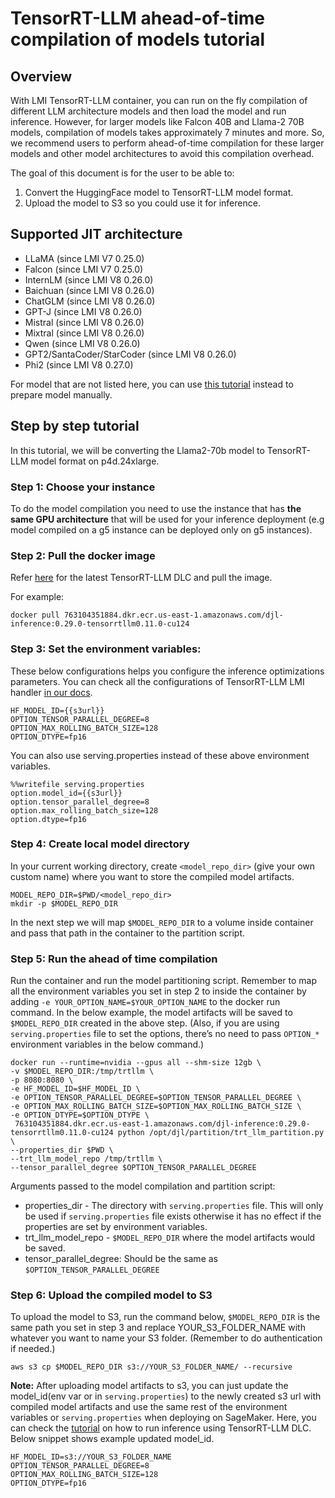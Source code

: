 # TensorRT-LLM ahead-of-time compilation of models tutorial

## Overview

With LMI TensorRT-LLM container, you can run on the fly compilation of different LLM architecture models and then load the model and run inference. 
However, for larger models like Falcon 40B and Llama-2 70B models, compilation of models takes approximately 7 minutes and more. 
So, we recommend users to perform ahead-of-time compilation for these larger models and other model architectures to avoid this compilation overhead.

The goal of this document is for the user to be able to:

1. Convert the HuggingFace model to TensorRT-LLM model format.
2. Upload the model to S3 so you could use it for inference. 

## Supported JIT architecture

- LLaMA (since LMI V7 0.25.0)
- Falcon (since LMI V7 0.25.0)
- InternLM (since LMI V8 0.26.0)
- Baichuan (since LMI V8 0.26.0)
- ChatGLM (since LMI V8 0.26.0)
- GPT-J (since LMI V8 0.26.0)
- Mistral (since LMI V8 0.26.0)
- Mixtral (since LMI V8 0.26.0)
- Qwen (since LMI V8 0.26.0)
- GPT2/SantaCoder/StarCoder (since LMI V8 0.26.0)
- Phi2 (since LMI V8 0.27.0)

For model that are not listed here, you can use [this tutorial](trtllm_manual_convert_tutorial.md) instead to prepare model manually.

## Step by step tutorial

In this tutorial, we will be converting the Llama2-70b model to TensorRT-LLM model format on p4d.24xlarge.

### Step 1: Choose your instance

To do the model compilation you need to use the instance that has **the same GPU architecture** that will be used for your inference deployment (e.g model compiled on a g5 instance can be deployed only on g5 instances).

### Step 2: Pull the docker image

Refer [here](https://github.com/aws/deep-learning-containers/blob/master/available_images.md#large-model-inference-containers) for the latest TensorRT-LLM DLC and pull the image.

For example:

```
docker pull 763104351884.dkr.ecr.us-east-1.amazonaws.com/djl-inference:0.29.0-tensorrtllm0.11.0-cu124
```

### Step 3: Set the environment variables:

These below configurations helps you configure the inference optimizations parameters. You can check all the configurations of TensorRT-LLM LMI handler  [in our docs](../user_guides/trt_llm_user_guide.md#advanced-tensorrt-llm-configurations). 

```
HF_MODEL_ID={{s3url}}
OPTION_TENSOR_PARALLEL_DEGREE=8
OPTION_MAX_ROLLING_BATCH_SIZE=128
OPTION_DTYPE=fp16
```

You can also use serving.properties instead of these above environment variables.

```
%%writefile serving.properties
option.model_id={{s3url}}
option.tensor_parallel_degree=8
option.max_rolling_batch_size=128
option.dtype=fp16
```

### Step 4: Create local model directory

In your current working directory, create `<model_repo_dir>` (give your own custom name) where you want to store the compiled model artifacts.

```
MODEL_REPO_DIR=$PWD/<model_repo_dir>
mkdir -p $MODEL_REPO_DIR
```

In the next step we will map `$MODEL_REPO_DIR` to a volume inside container and pass that path in the container to the partition script.

### Step 5: Run the ahead of time compilation

Run the container and run the model partitioning script. 
Remember to map all the environment variables you set in step 2 to inside the container by adding `-e YOUR_OPTION_NAME=$YOUR_OPTION_NAME` to the docker run command. 
In the below example, the model artifacts will be saved to `$MODEL_REPO_DIR` created in the above step. (Also, if you are using `serving.properties` file to set the options, there’s no need to pass `OPTION_*` environment variables in the below command.)

```
docker run --runtime=nvidia --gpus all --shm-size 12gb \
-v $MODEL_REPO_DIR:/tmp/trtllm \
-p 8080:8080 \
-e HF_MODEL_ID=$HF_MODEL_ID \
-e OPTION_TENSOR_PARALLEL_DEGREE=$OPTION_TENSOR_PARALLEL_DEGREE \
-e OPTION_MAX_ROLLING_BATCH_SIZE=$OPTION_MAX_ROLLING_BATCH_SIZE \
-e OPTION_DTYPE=$OPTION_DTYPE \
 763104351884.dkr.ecr.us-east-1.amazonaws.com/djl-inference:0.29.0-tensorrtllm0.11.0-cu124 python /opt/djl/partition/trt_llm_partition.py \
--properties_dir $PWD \
--trt_llm_model_repo /tmp/trtllm \
--tensor_parallel_degree $OPTION_TENSOR_PARALLEL_DEGREE
```

Arguments passed to the model compilation and partition script:

* properties_dir - The directory with `serving.properties` file. This will only be used if `serving.properties` file exists otherwise it has no effect if the properties are set by environment variables.
* trt_llm_model_repo - `$MODEL_REPO_DIR` where the model artifacts would be saved.
* tensor_parallel_degree: Should be the same as `$OPTION_TENSOR_PARALLEL_DEGREE`

### Step 6: Upload the compiled model to S3

To upload the model to S3, run the command below, `$MODEL_REPO_DIR` is the same path you set in step 3 and replace YOUR_S3_FOLDER_NAME with whatever you want to name your S3 folder. (Remember to do authentication if needed.)

```
aws s3 cp $MODEL_REPO_DIR s3://YOUR_S3_FOLDER_NAME/ --recursive
```


**Note:**  After uploading model artifacts to s3, you can just update the model_id(env var or in `serving.properties`) to the newly created s3 url with compiled model artifacts and use the same rest of the environment variables or `serving.properties`  when deploying on SageMaker. Here, you can check the [tutorial](https://github.com/deepjavalibrary/djl-demo/blob/master/aws/sagemaker/large-model-inference/sample-llm/trtllm_rollingbatch_deploy_llama_13b.ipynb) on how to run inference using TensorRT-LLM DLC.  Below snippet shows example updated model_id.

```
HF_MODEL_ID=s3://YOUR_S3_FOLDER_NAME
OPTION_TENSOR_PARALLEL_DEGREE=8
OPTION_MAX_ROLLING_BATCH_SIZE=128
OPTION_DTYPE=fp16
```

